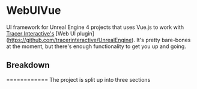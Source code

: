 # WebUIVue
UI framework for Unreal Engine 4 projects that uses Vue.js to work with [Tracer Interactive's](https://tracerinteractive.com) [Web UI plugin] (https://github.com/tracerinteractive/UnrealEngine).  It's pretty bare-bones at the moment, but there's enough functionality to get you up and going.

## Breakdown
============
The project is split up into three sections
